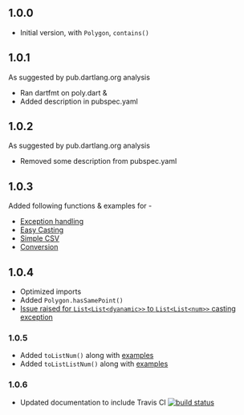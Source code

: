 ## 1.0.0
- Initial version, with `Polygon`, `contains()`
## 1.0.1 
As suggested by pub.dartlang.org analysis
- Ran dartfmt on poly.dart & 
- Added description in pubspec.yaml
## 1.0.2
As suggested by pub.dartlang.org analysis
- Removed some description from pubspec.yaml
## 1.0.3
Added following functions & examples for - 
* [Exception handling](example/exception_handling.dart)
* [Easy Casting](example/easy_casting.dart)
* [Simple CSV](example/simple_csv.dart)
* [Conversion](example/conversion.dart)

## 1.0.4
- Optimized imports
- Added `Polygon.hasSamePoint()`
- [Issue raised for `List<List<dyanamic>>` to `List<List<num>>` casting exception](https://github.com/dart-lang/sdk/issues/36614 "Dart-lang List<List<dyanamic>> to List<List<num>> Casting Issue")

### 1.0.5
- Added `toListNum()` along with [examples](example/using_to.dart)
- Added `toListListNum()` along with [examples](example/using_to.dart)

### 1.0.6
- Updated documentation to include Travis CI [![build status](https://travis-ci.org/Sacchid/poly.svg)](https://travis-ci.org/Sacchid/poly#)